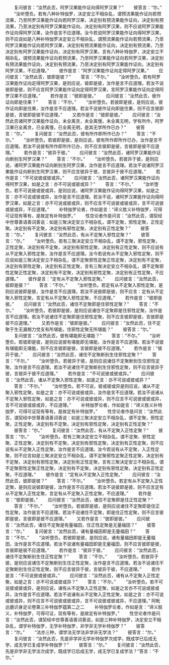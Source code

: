 <!-- { "loadSidebar": true } -->
　　复问彼言：“汝然此否，阿罗汉果能作证向得阿罗汉果？”
　　彼答言：“尔。”
　　“汝听堕负。若有八种补特伽罗，决定安立不相杂乱，谓预流果能作证向若预流果，乃至阿罗汉果能作证向若阿罗汉果，决定别有预流果能作证向，决定别有预流果，乃至决定别有阿罗汉果能作证向，决定别有阿罗汉果，则不应说阿罗汉果能作证向得阿罗汉果，汝作是言不应道理。汝今若说阿罗汉果能作证向得阿罗汉果，则不应说如是八种补特伽罗决定安立不相杂乱，谓预流果能作证向若预流果，乃至阿罗汉果能作证向若阿罗汉果，决定别有预流果能作证向，决定别有预流果，乃至决定别有阿罗汉果能作证向，决定别有阿罗汉果，言有八种补特伽罗，决定安立不相杂乱，谓预流果能作证向若预流果，乃至阿罗汉果能作证向若阿罗汉果，决定别有预流果能作证向，决定别有预流果，乃至决定别有阿罗汉果能作证向，决定别有阿罗汉果，不应道理。”
　　彼作是言：“阿罗汉果能作证向定得阿罗汉果。”
　　应问彼言：“汝然此否，彼即是彼？”
　　答言：“不尔。”
　　“汝听堕负。若有阿罗汉果能作证向定得阿罗汉果，是则应说，彼即是彼，汝作是言不应道理。若汝不说彼即是彼，则不应言阿罗汉果能作证向定得阿罗汉果，言阿罗汉果能作证向定得阿罗汉果不应道理。”
　　若作是言：“彼即是彼。”
　　应问彼言：“汝然此否，彼作证向即是住果？”
　　答言：“不尔。”
　　“汝听堕负。若彼即是彼，是则应说，彼作证向即是住果，汝作是言不应道理。若汝不说彼作证向即是住果，则不应言彼即是彼，言彼即是彼不应道理。”
　　又若作是言：“彼即是彼。”
　　应问彼言：“汝然此否诸阿罗汉果能作证向，未全离贪，未全离慢，未全离无明，学有所作，阿罗汉果已全离贪，已全离慢，已全离无明，是其无学所作已办？”
　　彼答言：“尔。”
　　复问彼言：“汝然此否，彼有所作即所作已办？”
　　答言：“不尔。”
　　“汝听堕负。若彼即是彼，是则应说，彼有所作即所作已办，汝作是言不应道理。若汝不说彼有所作即所作已办，则不应言彼即是彼，言彼即是彼不应道理。”
　　若作是言：“彼异于彼。”
　　应问彼言：“汝然此否，诸阿罗汉果能作证向断别生阿罗汉果？”
　　答言：“不尔。”
　　“汝听堕负。若彼异于彼，是则应说，诸阿罗汉果能作证向断别生阿罗汉果，汝作是言不应道理。若汝不说诸阿罗汉果能作证向断别生阿罗汉果，则不应言彼异于彼，言彼异于彼不应道理。”
　　若作是言：“不可说彼或彼或异。”
　　应问彼言：“汝然此否，诸阿罗汉果能作证向得阿罗汉果，如是之言：亦不可说或彼或异？”
　　答言：“不尔。”
　　“汝听堕负。若不可说彼或彼或异，是则应说，诸阿罗汉果能作证向得阿罗汉果，如是之言：亦不可说或彼或异，汝作是言不应道理。若汝不说，诸阿罗汉果能作证向得阿罗汉果，如是之言：亦不可说或彼或异，则不应言不可说彼或彼或异，言不可说彼或彼或异，不应道理。”
　　补特伽罗论者，作如是言：“谛义胜义补特伽罗，可得可证现有等有，是故定有补特伽罗。”
　　性空论者作是问言：“汝然此否，谓契经中世尊善语善词善说：如是三聚决定安立不相杂乱，谓不定聚，邪性定聚，正性定聚。决定别有不定聚，决定别有邪性定聚，决定别有正性定聚？”
　　彼答言：“尔。”
　　复问彼言：“汝然此否，有从不定聚入邪性定聚？”
　　彼答言：“尔。”
　　“汝听堕负。若有三聚决定安立不相杂乱，谓不定聚，邪性定聚，正性定聚，决定别有不定聚，决定别有邪性定聚，决定别有正性定聚，则不应说有从不定聚入邪性定聚，汝作是言不应道理。汝今若说有从不定聚入邪性定聚，则不应说如是三聚决定安立不相杂乱，谓不定聚邪性定聚正性定聚，决定别有不定聚，决定别有邪性定聚，决定别有正性定聚，言有三聚决定安立不相杂乱，谓不定聚邪性定聚正性定聚，决定别有不定聚，决定别有邪性定聚，决定别有正性定聚，不应道理。”
　　彼作是言：“定有从不定聚入邪性定聚。”
　　应问彼言：“汝然此否，彼即是彼？”
　　答言：“不尔。”
　　“汝听堕负。若定有从不定聚入邪性定聚，是则应说彼即是彼，汝作是言不应道理。若汝不说彼即是彼，则不应言：定有从不定聚入邪性定聚，言定有从不定聚入邪性定聚，不应道理。”
　　若作是言：“彼即是彼。”
　　应问彼言：“汝然此否，诸住不定聚即是住邪性定聚？”
　　答言：“不尔。”
　　“汝听堕负。若彼即是彼，是则应说诸住不定聚即是住邪性定聚，汝作是言不应道理。若汝不说诸住不定聚即是住邪性定聚，则不应言彼即是彼，言彼即是彼不应道理。”
　　又若作是言：“彼即是彼。”
　　应问彼言：“汝然此否，住不定聚于生无漏根力觉支有所堪能，住邪性定聚无所堪能？”
　　彼答言：“尔。”
　　复问彼言：“汝然此否，彼有堪能即无堪能？”
　　答言：“不尔。”
　　“汝听堕负。若彼即是彼，是则应说彼有堪能即无堪能，汝作是言不应道理。若汝不说彼有堪能即无堪能，则不应言彼即是彼，言彼即是彼不应道理。”
　　若作是言：“彼异于彼。”
　　应问彼言：“汝然此否，诸住不定聚断别生住邪性定聚？”
　　答言：“不尔。”
　　“汝听堕负。若彼异于彼，是则应说诸住不定聚断别生住邪性定聚，汝作是言不应道理。若汝不说诸住不定聚断别生住邪性定聚，则不应言彼异于彼，言彼异于彼不应道理。”
　　若作是言：“不可说彼或彼或异。”
　　应问彼言：“汝然此否，诸从不定聚入邪性定聚，如是之言：亦不可说或彼或异？”
　　答言：“不尔。”
　　“汝听堕负。若不可说，彼或彼或异是则应说，诸从不定聚入邪性定聚，如是之言：亦不可说或彼或异，汝作是言不应道理。若汝不说诸从不定聚入邪性定聚，如是之言：亦不可说或彼或异，则不应言不可说彼或彼或异，言不可说彼或彼或异，不应道理。”
　　补特伽罗论者，作如是言：“谛义胜义补特伽罗，可得可证现有等有，是故定有补特伽罗。”
　　性空论者作是问言：“汝然此否，谓契经中世尊善语善词善说：如是三聚决定安立不相杂乱，谓不定聚，邪性定聚，正性定聚，决定别有不定聚，决定别有邪性定聚，决定别有正性定聚？”
　　彼答言：“尔。”
　　复问彼言：“汝然此否，有从不定聚入正性定聚？”
　　彼答言：“尔。”
　　“汝听堕负。若有三聚决定安立不相杂乱，谓不定聚、邪性定聚、正性定聚，决定别有不定聚，决定别有邪性定聚，决定别有正性定聚，则不应说有从不定聚入正性定聚，汝作是言不应道理。汝今若说有从不定聚，入正性定聚，则不应言如是三聚决定安立不相杂乱，谓不定聚邪性定聚正性定聚，决定别有不定聚，决定别有邪性定聚，决定别有正性定聚，言有三聚决定安立不相杂乱，谓不定聚邪性定聚正性定聚，决定别有不定聚，决定别有邪性定聚，决定别有正性定聚，不应道理。”
　　彼作是言：“定有从不定聚入正性定聚。”
　　应问彼言：“汝然此否，彼即是彼？”
　　答言：“不尔。”
　　“汝听堕负。若定有从不定聚入正性定聚，是则应说彼即是彼，汝作是言不应道理。若汝不说彼即是彼，则不应言定有从不定聚入正性定聚，言定有从不定聚入正性定聚，不应道理。”
　　若作是言：“彼即是彼。”
　　应问彼言：“汝然此否，诸住不定聚即是住正性定聚？”
　　答言：“不尔。”
　　“汝听堕负。若彼即是彼，是则应说诸住不定聚即是住正性定聚，汝作是言不应道理。若汝不说诸住不定聚，即是住正性定聚，则不应言彼即是彼，言彼即是彼不应道理。”
　　又若作是言：“彼即是彼。”
　　应问彼言：“汝然此否，诸住不定聚是有量福田，住正性定聚是无量福田？”
　　彼答言：“尔。”
　　复问彼言：“汝然此否，诸有量福田即是无量福田？”
　　答言：“不尔。”
　　“汝听堕负。若彼即是彼，是则应说，诸有量福田即是无量福田，汝作是言不应道理。若汝不说诸有量福田即是无量福田，则不应言彼即是彼，言彼即是彼不应道理。”
　　若作是言：“彼异于彼。”
　　应问彼言：“汝然此否，诸住不定聚断别生住正性定聚？”
　　答言：“不尔。”
　　“汝听堕负。若彼异于彼，是则应说诸住不定聚断别生住正性定聚，汝作是言不应道理。若汝不说诸住不定聚断别生住正性定聚，则不应言彼异于彼，言彼异于彼，不应道理。”
　　若作是言：“不可说彼或彼或异。”
　　应问彼言：“汝然此否，诸有从不定聚入正性定聚，如是之言：亦不可说或彼或异？”
　　答言：“不尔。”
　　“汝听堕负。若不可说彼或彼或异，是则应说，诸有从不定聚入正性定聚，如是之言亦不可说或彼或异，汝作是言不应道理。若汝不说诸有从不定聚入正性定聚，如是之言：亦不可说或彼或异，则不应言不可说彼或彼或异，言不可说彼或彼或异，不应道理。”
阿毗达磨识身足论卷第三补特伽罗蕴第二之二
　　补特伽罗论者，作如是言：“谛义胜义，补特伽罗，可得可证，现有等有，是故定有补特伽罗。”
　　性空论者作是问言：“汝然此否，谓契经中世尊善语善词善说，如是三种补特伽罗，决定安立不相杂乱，谓学补特伽罗，无学补特伽罗，非学非无学补特伽罗？”
　　彼答言：“尔。”
　　“法亦三种，谓学法无学法非学非无学法？”
　　彼答言：“尔。”
　　复问彼言：“汝然此否，先是非学非无学补特伽罗次成学，既成学已后成无学，成无学已复成学补特伽罗？”
　　彼答言：“尔。”
　　复问彼言：“汝然此否，先是非学非无学法次成学，既成学已后成无学，成无学已复成学法？”答言：“不尔。”

